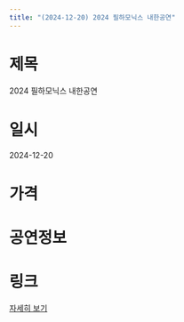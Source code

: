 ```yaml
---
title: "(2024-12-20) 2024 필하모닉스 내한공연"
---
```


# 제목
2024 필하모닉스 내한공연

# 일시
2024-12-20

# 가격


# 공연정보
  
  


# 링크
[자세히 보기](https://www.sac.or.kr/site/main/show/show_view?SN=60747 "https://www.sac.or.kr/site/main/show/show_view?SN=60747")
